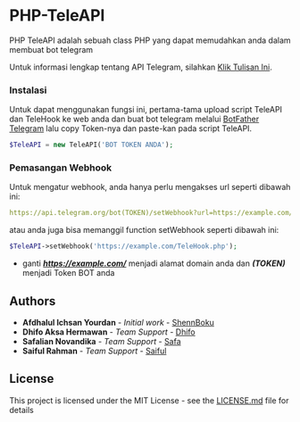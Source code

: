 # PHP-TeleAPI

PHP TeleAPI adalah sebuah class PHP yang dapat memudahkan anda dalam membuat bot telegram

Untuk informasi lengkap tentang API Telegram, silahkan [Klik Tulisan Ini](https://core.telegram.org/bots/api).

### Instalasi

Untuk dapat menggunakan fungsi ini, pertama-tama upload script TeleAPI dan TeleHook ke web anda dan buat bot telegram melalui [BotFather Telegram](https://t.me/BotFather) lalu copy Token-nya dan paste-kan pada script TeleAPI.
```php
$TeleAPI = new TeleAPI('BOT TOKEN ANDA');
```

### Pemasangan Webhook

Untuk mengatur webhook, anda hanya perlu mengakses url seperti dibawah ini:
```yaml
https://api.telegram.org/bot(TOKEN)/setWebhook?url=https://example.com/TeleHook.php&max_connections=80
```
atau anda juga bisa memanggil function setWebhook seperti dibawah ini:
```php
$TeleAPI->setWebhook('https://example.com/TeleHook.php');
```
* ganti **_https://example.com/_** menjadi alamat domain anda dan **_(TOKEN)_** menjadi Token BOT anda

## Authors

* **Afdhalul Ichsan Yourdan** - *Initial work* - [ShennBoku](https://github.com/ShennBoku)
* **Dhifo Aksa Hermawan** - *Team Support* - [Dhifo](https://www.facebook.com/dhifoaksa)
* **Safalian Novandika** - *Team Support* - [Safa](https://www.facebook.com/safalian.novandika)
* **Saiful Rahman** - *Team Support* - [Saiful](https://www.facebook.com/saifulrhmn02)


## License

This project is licensed under the MIT License - see the [LICENSE.md](LICENSE.md) file for details
